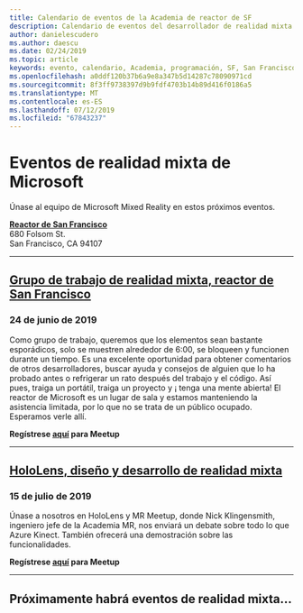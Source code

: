 ```yaml
---
title: Calendario de eventos de la Academia de reactor de SF
description: Calendario de eventos del desarrollador de realidad mixta en el reactor de San Francisco.
author: danielescudero
ms.author: daescu
ms.date: 02/24/2019
ms.topic: article
keywords: evento, calendario, Academia, programación, SF, San Francisco, reactor
ms.openlocfilehash: a0ddf120b37b6a9e8a347b5d14287c78090971cd
ms.sourcegitcommit: 8f3ff9738397d9b9fdf4703b14b89d416f0186a5
ms.translationtype: MT
ms.contentlocale: es-ES
ms.lasthandoff: 07/12/2019
ms.locfileid: "67843237"
---
```

# <a name="microsoft-mixed-reality-events"></a>Eventos de realidad mixta de Microsoft

Únase al equipo de Microsoft Mixed Reality en estos próximos eventos.

**[Reactor de San Francisco](https://developer.microsoft.com/reactor/#ReactorSF)**<br>
680 Folsom St.<br>
San Francisco, CA 94107


---
## <a name="mixed-reality-workgroup-san-francisco-reactorhttpsemea01safelinksprotectionoutlookcomurlhttps3a2f2fwwwmeetupcom2fhololens-mr2fdata027c017cdaescu40microsoftcom7ca8ddee063b7949a9992308d6903e62b07c72f988bf86f141af91ab2d7cd011db477c17c07c636854994961124360sdataymnaaiwvxij700mo9gj2boz4w82bgkdjdhijhytfczcfu3dreserved0"></a>**[Grupo de trabajo de realidad mixta, reactor de San Francisco](https://emea01.safelinks.protection.outlook.com/?url=https%3A%2F%2Fwww.meetup.com%2Fhololens-mr%2F&data=02%7C01%7Cdaescu%40microsoft.com%7Ca8ddee063b7949a9992308d6903e62b0%7C72f988bf86f141af91ab2d7cd011db47%7C1%7C0%7C636854994961124360&sdata=YmnAAiWVxIJ700mO9gj%2BOz4W8%2BgKDjDhiJhYtfCzCFU%3D&reserved=0)**
### <a name="june-24-2019"></a>24 de junio de 2019
Como grupo de trabajo, queremos que los elementos sean bastante esporádicos, solo se muestren alrededor de 6:00, se bloqueen y funcionen durante un tiempo. Es una excelente oportunidad para obtener comentarios de otros desarrolladores, buscar ayuda y consejos de alguien que lo ha probado antes o refrigerar un rato después del trabajo y el código. Así pues, traiga un portátil, traiga un proyecto y ¡ tenga una mente abierta! El reactor de Microsoft es un lugar de sala y estamos manteniendo la asistencia limitada, por lo que no se trata de un público ocupado. Esperamos verle allí.

**Regístrese [aquí](https://emea01.safelinks.protection.outlook.com/?url=https%3A%2F%2Fwww.meetup.com%2Fhololens-mr%2F&data=02%7C01%7Cdaescu%40microsoft.com%7Ca8ddee063b7949a9992308d6903e62b0%7C72f988bf86f141af91ab2d7cd011db47%7C1%7C0%7C636854994961124360&sdata=YmnAAiWVxIJ700mO9gj%2BOz4W8%2BgKDjDhiJhYtfCzCFU%3D&reserved=0) para Meetup**

---
## <a name="hololens-mixed-reality-design-and-developmenthttpswwwmeetupcomhololens-mrevents262616626"></a>**[HoloLens, diseño y desarrollo de realidad mixta](https://www.meetup.com/hololens-mr/events/262616626/)**
### <a name="july-15-2019"></a>15 de julio de 2019
Únase a nosotros en HoloLens y MR Meetup, donde Nick Klingensmith, ingeniero jefe de la Academia MR, nos enviará un debate sobre todo lo que Azure Kinect. También ofrecerá una demostración sobre las funcionalidades.

**Regístrese [aquí](https://www.meetup.com/hololens-mr/events/262616626/) para Meetup**

---
## <a name="more-mixed-reality-events-coming-soon"></a>Próximamente habrá eventos de realidad mixta...
